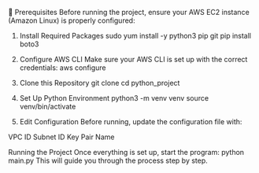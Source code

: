 📌 Prerequisites
Before running the project, ensure your AWS EC2 instance (Amazon Linux) is properly configured:

1. Install Required Packages
sudo yum install -y python3 pip git
pip install boto3

2. Configure AWS CLI
Make sure your AWS CLI is set up with the correct credentials:
aws configure

3. Clone this Repository
git clone 
cd python_project

4. Set Up Python Environment
python3 -m venv venv
source venv/bin/activate

5. Edit Configuration
Before running, update the configuration file with:

VPC ID
Subnet ID
Key Pair Name

Running the Project
Once everything is set up, start the program:
python main.py
This will guide you through the process step by step.

